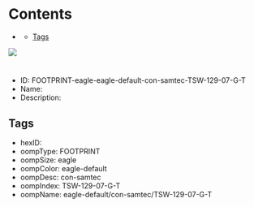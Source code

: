 



Contents
========

* [](#)
	* [Tags](#tags)
  
![][im]
# 

- ID: FOOTPRINT-eagle-eagle-default-con-samtec-TSW-129-07-G-T
- Name: 
- Description: 

## Tags

- hexID: 
- oompType: FOOTPRINT
- oompSize: eagle
- oompColor: eagle-default
- oompDesc: con-samtec
- oompIndex: TSW-129-07-G-T
- oompName: eagle-default/con-samtec/TSW-129-07-G-T



[im]: image.png
